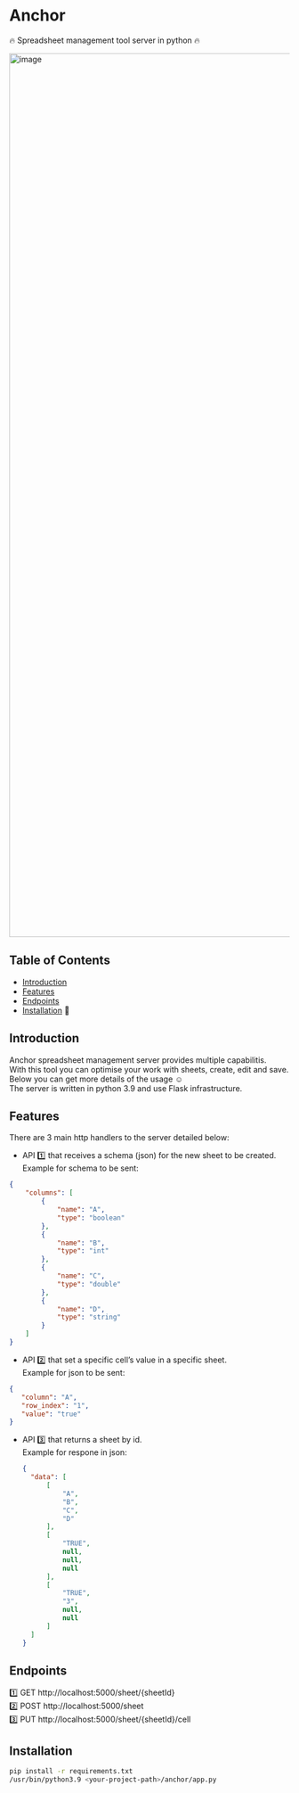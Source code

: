 # Anchor

🔥 Spreadsheet management tool server in python 🔥

<img width="1586" alt="image" src="https://github.com/Baluf/anchor/assets/162377261/7bc10cf9-8b5a-4614-92a2-94bc742cb3ab">


## Table of Contents

- [Introduction](#introduction)
- [Features](#features)
- [Endpoints](#endpoints)
- [Installation](#installation) :open_file_folder:

## Introduction

Anchor spreadsheet management server provides multiple capabilitis.<br>With this tool you can optimise your work with sheets, create, edit and save.<br> 
Below you can get more details of the usage :relaxed: <br>The server is written in python 3.9 and use Flask infrastructure. 

## Features

There are 3 main http handlers to the server detailed below:

- API :one: that receives a schema (json) for the new sheet to be created.<br>Example for schema to be sent:
```json
{
    "columns": [
        {
            "name": "A",
            "type": "boolean"
        },
        {
            "name": "B",
            "type": "int"
        },
        {
            "name": "C",
            "type": "double"
        },
        {
            "name": "D",
            "type": "string"
        }
    ]
}
```

  
- API :two: that set a specific cell’s value in a specific sheet.<br> Example for json to be sent:
 ```json
{
    "column": "A",
    "row_index": "1",
    "value": "true"
}
```
- API :three: that returns a sheet by id. <br> Example for respone in json:
  
  ```json
  {
    "data": [
        [
            "A",
            "B",
            "C",
            "D"
        ],
        [
            "TRUE",
            null,
            null,
            null
        ],
        [
            "TRUE",
            "3",
            null,
            null
        ]
    ]
  }
  ```
  

## Endpoints

:one: GET http://localhost:5000/sheet/{sheetId} <br>
:two: POST http://localhost:5000/sheet <br>
:three: PUT http://localhost:5000/sheet/{sheetId}/cell <br>

## Installation 

```bash
pip install -r requirements.txt
/usr/bin/python3.9 <your-project-path>/anchor/app.py
